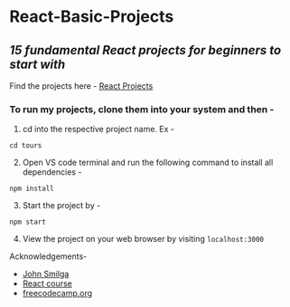 # React-Basic-Projects
## <i>15 fundamental React projects for beginners to start with</i>

Find the projects here - <a href="https://react-projects.netlify.app/" target="__blank">React Projects </a>

### To run my projects, clone them into your system and then -
1. cd into the respective project name. Ex -
``` 
cd tours 
```
2. Open VS code terminal and run the following command to install all dependencies - 
```
npm install 
```
3. Start the project by - 
```
npm start
```
4. View the project on your web browser by visiting `localhost:3000`
 
Acknowledgements-
- [John Smilga](https://johnsmilga.com)
- [React course](https://www.youtube.com/watch?v=4UZrsTqkcW4) 
- [freecodecamp.org]("https://www.freecodecamp.org/")
